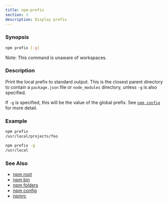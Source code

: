 ```yaml
---
title: npm-prefix
section: 1
description: Display prefix
---
```


### Synopsis

```bash
npm prefix [-g]
```

Note: This command is unaware of workspaces.

### Description

Print the local prefix to standard output. This is the closest parent directory
to contain a `package.json` file or `node_modules` directory, unless `-g` is
also specified.

If `-g` is specified, this will be the value of the global prefix. See
[`npm config`](/commands/npm-config) for more detail.

### Example

```bash
npm prefix
/usr/local/projects/foo
```

```bash
npm prefix -g
/usr/local
```

### See Also

* [npm root](/commands/npm-root)
* [npm bin](/commands/npm-bin)
* [npm folders](/configuring-npm/folders)
* [npm config](/commands/npm-config)
* [npmrc](/configuring-npm/npmrc)
